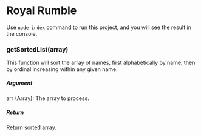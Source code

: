 # Royal Rumble

Use `node index` command to run this project, and you will see the result in the console.

### getSortedList(array)
This function will sort the array of names, first alphabetically by name, then by ordinal increasing within any given name.

##### Argument
arr (Array): The array to process.

##### Return
Return sorted array.
